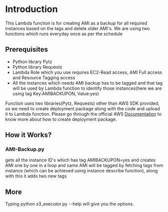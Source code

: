 # Introduction
  
 This Lambda function is for creating AMI as a backup for all required instances based on the tags and delete older AMI's. We are using two functions which runs everyday once as per the schedule

## Prerequisites

* Python library Pytz
* Python library Requests
* Lambda Role which you use requires EC2-Read access, AMI Full access and Resource Tagging access
* All the instances which needs AMI backup has to be tagged and that tag will be used by Lambda function to identify those instances(here we are using tag Key:AMIBACKUPON, Value:yes) 

Function uses two libraries(Pytz, Requests) other than AWS SDK provided, so we need to create deployment package along with the code and upload it to Lambda function. Please go through the official AWS [Documentation](https://docs.aws.amazon.com/lambda/latest/dg/lambda-python-how-to-create-deployment-package.html) to know more about how to create deployment package.


## How it Works?

### AMI-Backup.py 
gets all the instance ID's which has tag AMIBACKUPON=yes and creates AMI one by one in a loop and same AMI will be tagged by fetching tags from instance (which can be achieved using instance describe function), along with this it adds two new tags    


## More
Typing python s3_executor.py --help will give you the options.
